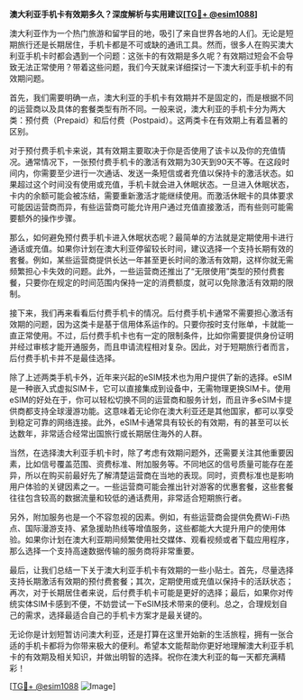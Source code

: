 **澳大利亚手机卡有效期多久？深度解析与实用建议[[TG💪+ @esim1088](https://t.me/s/esim1088)]**

澳大利亚作为一个热门旅游和留学目的地，吸引了来自世界各地的人们。无论是短期旅行还是长期居住，手机卡都是不可或缺的通讯工具。然而，很多人在购买澳大利亚手机卡时都会遇到一个问题：这张卡的有效期是多久呢？有效期过短会不会导致无法正常使用？带着这些问题，我们今天就来详细探讨一下澳大利亚手机卡的有效期问题。

首先，我们需要明确一点，澳大利亚的手机卡有效期并不是固定的，而是根据不同的运营商以及具体的套餐类型有所不同。一般来说，澳大利亚的手机卡分为两大类：预付费（Prepaid）和后付费（Postpaid）。这两类卡在有效期上有着显著的区别。

对于预付费手机卡来说，其有效期主要取决于你是否使用了该卡以及你的充值情况。通常情况下，一张预付费手机卡的激活有效期为30天到90天不等。在这段时间内，你需要至少进行一次通话、发送一条短信或者充值以保持卡的激活状态。如果超过这个时间没有使用或充值，手机卡就会进入休眠状态。一旦进入休眠状态，卡内的余额可能会被冻结，需要重新激活才能继续使用。而激活休眠卡的具体要求可能因运营商而异，有些运营商可能允许用户通过充值直接激活，而有些则可能需要额外的操作步骤。

那么，如何避免预付费手机卡进入休眠状态呢？最简单的方法就是定期使用卡进行通话或充值。如果你计划在澳大利亚停留较长时间，建议选择一个支持长期有效的套餐。例如，某些运营商提供长达一年甚至更长时间的激活有效期，这样你就无需频繁担心卡失效的问题。此外，一些运营商还推出了“无限使用”类型的预付费套餐，只要你在规定的时间范围内保持一定的消费额度，就可以免除激活有效期的限制。

接下来，我们再来看看后付费手机卡的情况。后付费手机卡通常不需要担心激活有效期的问题，因为这类卡是基于信用体系运作的。只要你按时支付账单，卡就能一直正常使用。不过，后付费手机卡也有一定的限制条件，比如你需要提供身份证明并经过审核才能开通服务，而且申请流程相对复杂。因此，对于短期旅行者而言，后付费手机卡并不是最佳选择。

除了上述两类手机卡外，近年来兴起的eSIM技术也为用户提供了新的选择。eSIM是一种嵌入式虚拟SIM卡，它可以直接集成到设备中，无需物理更换SIM卡。使用eSIM的好处在于，你可以轻松切换不同的运营商和服务计划，而且许多eSIM卡提供商都支持全球漫游功能。这意味着无论你在澳大利亚还是其他国家，都可以享受到稳定可靠的网络连接。此外，eSIM卡通常具有较长的有效期，有的甚至可以长达数年，非常适合经常出国旅行或长期居住海外的人群。

当然，在选择澳大利亚手机卡时，除了考虑有效期问题外，还需要关注其他重要因素，比如信号覆盖范围、资费标准、附加服务等。不同地区的信号质量可能存在差异，所以在购买前最好先了解清楚运营商在当地的表现。同时，资费标准也是影响用户体验的关键因素之一。一些运营商可能会推出针对游客的优惠套餐，这些套餐往往包含较高的数据流量和较低的通话费用，非常适合短期旅行者。

另外，附加服务也是一个不容忽视的因素。例如，有些运营商会提供免费Wi-Fi热点、国际漫游支持、紧急援助热线等增值服务，这些都能大大提升用户的使用体验。如果你计划在澳大利亚期间频繁使用社交媒体、观看视频或者下载应用程序，那么选择一个支持高速数据传输的服务商将非常重要。

最后，让我们总结一下关于澳大利亚手机卡有效期的一些小贴士。首先，尽量选择支持长期激活有效期的预付费套餐；其次，定期使用或充值以保持卡的活跃状态；再次，对于长期居住者来说，后付费手机卡可能是更好的选择；最后，如果你对传统实体SIM卡感到不便，不妨尝试一下eSIM技术带来的便利。总之，合理规划自己的需求，选择最适合自己的手机卡方案才是最关键的。

无论你是计划短暂访问澳大利亚，还是打算在这里开始新的生活旅程，拥有一张合适的手机卡都将为你带来极大的便利。希望本文能帮助你更好地理解澳大利亚手机卡的有效期及相关知识，并做出明智的选择。祝你在澳大利亚的每一天都充满精彩！

[[TG💪+ @esim1088](https://t.me/s/esim1088) ![Image](https://i.postimg.cc/4NQfJmqS/Snipaste-2025-05-13-00-14-12.png)]